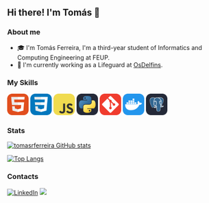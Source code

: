 ## Hi there! I'm Tomás 👋


### About me

- 🎓 I'm Tomás Ferreira, I'm a third-year student of Informatics and Computing Engineering at FEUP.
- 🔬 I'm currently working as a Lifeguard at [OsDelfins](https://www.ans-delfins.com/).



### My Skills

<p>
  <img src="https://raw.githubusercontent.com/tandpfun/skill-icons/main/icons/HTML.svg" width="50" height="50" alt="HTML5" />
  <img src="https://raw.githubusercontent.com/tandpfun/skill-icons/main/icons/CSS.svg" width="50" height="50" alt="CSS3" />
  <img src="https://raw.githubusercontent.com/tandpfun/skill-icons/main/icons/JavaScript.svg" width="50" height="50" alt="JavaScript" />
  <img src="https://raw.githubusercontent.com/tandpfun/skill-icons/main/icons/Python-Dark.svg" width="50" height="50" alt="Python" />
  <img src="https://raw.githubusercontent.com/tandpfun/skill-icons/main/icons/Git.svg" width="50" height="50" alt="Git" />
  <img src="https://raw.githubusercontent.com/tandpfun/skill-icons/main/icons/Docker.svg" width="50" height="50" alt="Docker" />
  <img src="https://raw.githubusercontent.com/tandpfun/skill-icons/main/icons/PostgreSQL-Dark.svg" width="50" height="50" alt="PostgreSQL" />
</p>




### Stats 
 
 [![tomasrferreira GitHub stats](https://github-readme-stats.vercel.app/api?username=tomasrferreira&count_private=true&include_all_commits=true&count_private=true&show_icons=true&hide=issues&theme=tokyonight)](https://github.com/anuraghazra/github-readme-stats)

 [![Top Langs](https://github-readme-stats.vercel.app/api/top-langs/?username=tomasrferreira&layout=compact&theme=tokyonight&langs_count=8&exclude_repo=TRABALHO-2_DA&&hide=Makefile,Cmake)](https://github.com/anuraghazra/github-readme-stats)
 
### Contacts

[![LinkedIn](https://img.shields.io/badge/LinkedIn-0077B5?style=for-the-badge&logo=linkedin&logoColor=white)](https://www.linkedin.com/in/tomasgrferreira/)
<a style="text-decoration: none;" href="tomas.r.ferreira@hotmail.com"><img src="https://img.shields.io/badge/Gmail-D14836?style=for-the-badge&logo=gmail&logoColor=white" /></a>
